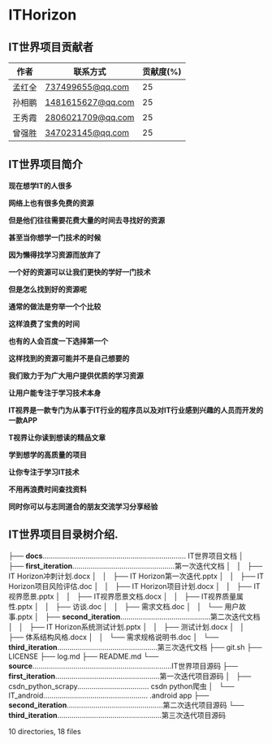 # ITHorizon

## IT世界项目贡献者

| 作者   | 联系方式          | 贡献度(%) |
| ------ | ----------------- | --------- |
| 孟红全 | 737499655@qq.com  | 25        |
| 孙相鹏 | 1481615627@qq.com | 25        |
| 王秀霞 | 2806021709@qq.com | 25        |
| 曾强胜 | 347023145@qq.com  | 25        |



## IT世界项目简介

**现在想学IT的人很多**

**网络上也有很多免费的资源**

**但是他们往往需要花费大量的时间去寻找好的资源**

**甚至当你想学一门技术的时候**

**因为懒得找学习资源而放弃了**

**一个好的资源可以让我们更快的学好一门技术**

**但是怎么找到好的资源呢**

**通常的做法是穷举一个个比较**

**这样浪费了宝贵的时间**

**也有的人会百度一下选择第一个**

**这样找到的资源可能并不是自己想要的**

**我们致力于为广大用户提供优质的学习资源**

**让用户能专注于学习技术本身**

**IT视界是一款专门为从事于IT行业的程序员以及对IT行业感到兴趣的人员而开发的一款APP**

**T视界让你读到想读的精品文章**

**学到想学的高质量的项目**

**让你专注于学习IT技术**

**不用再浪费时间查找资料**

**同时你可以与志同道合的朋友交流学习分享经验**



## IT世界项目目录树介绍.

├── **docs**...................................................................... IT世界项目文档
│   ├── **first_iteration**..................................................第一次迭代文档
│   │   ├── IT Horizon冲刺计划.docx
│   │   ├── IT Horizon第一次迭代.pptx
│   │   ├── IT Horizon项目风险评估.doc
│   │   ├── IT Horizon项目计划.docx
│   │   ├── IT视界愿景.pptx
│   │   ├── IT视界愿景文档.docx
│   │   ├── IT视界质量属性.pptx
│   │   ├── 访谈.doc
│   │   ├── 需求文档.doc
│   │   └── 用户故事.pptx
│   ├── **second_iteration**............................................第二次迭代文档
│   │   ├── IT Horizon系统测试计划.pptx
│   │   ├── 测试计划.docx
│   │   ├── 体系结构风格.docx
│   │   └── 需求规格说明书.doc
│   └── **third_iteration**.................................................第三次迭代文档
├── git.sh
├── LICENSE
├── log.md
├── README.md
└── **source**....................................................................IT世界项目源码
    ├── **first_iteration**...................................................第一次迭代项目源码
    │   ├── csdn_python_scrapy................................... csdn python爬虫
    │   └── IT_android................................................... .android app
    ├── **second_iteration**...............................................第二次迭代项目源码
    └── **third_iteration**...................................................第三次迭代项目源码

10 directories, 18 files